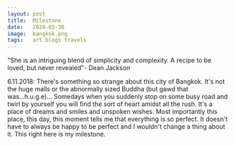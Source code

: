 ```yaml
---
layout: post
title:  Milestone
date:   2020-03-30
image:  bangkok.png
tags:   art blogs travels
---
```

"She is an intriguing blend of simplicity and complexity.
A recipe to be loved, but never revealed"- Dean Jackson

6.11.2018: 
There's something so strange about this city of Bangkok. It's not the huge malls or the abnormally sized Buddha (but gawd that was...h.u.g.e)... Somedays when you suddenly stop on some busy road and twirl by yourself you will find the sort of heart amidst all the rush. It's a place of dreams and smiles and unspoken wishes.
Most importantly this place, this day, this moment tells me that everything is so perfect.
It doesn't have to always be happy to be perfect and I wouldn't change a thing about it.
This right here is my milestone.
